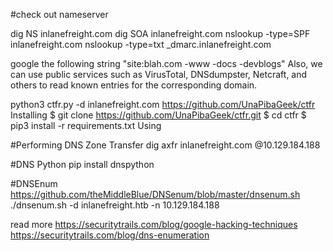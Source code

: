 #check out nameserver

dig NS inlanefreight.com
dig SOA inlanefreight.com
nslookup -type=SPF inlanefreight.com
nslookup -type=txt _dmarc.inlanefreight.com

google the following string "site:blah.com -www -docs -devblogs"
Also, we can use public services such as VirusTotal, DNSdumpster, Netcraft, and others to read known entries for the corresponding domain.

python3 ctfr.py -d inlanefreight.com
https://github.com/UnaPibaGeek/ctfr
Installing
$ git clone https://github.com/UnaPibaGeek/ctfr.git
$ cd ctfr
$ pip3 install -r requirements.txt
Using

#Performing DNS Zone Transfer
dig axfr inlanefreight.com @10.129.184.188

#DNS Python
pip install dnspython

#DNSEnum
https://github.com/theMiddleBlue/DNSenum/blob/master/dnsenum.sh
 ./dnsenum.sh -d inlanefreight.htb -n 10.129.184.188


read more
https://securitytrails.com/blog/google-hacking-techniques
https://securitytrails.com/blog/dns-enumeration

